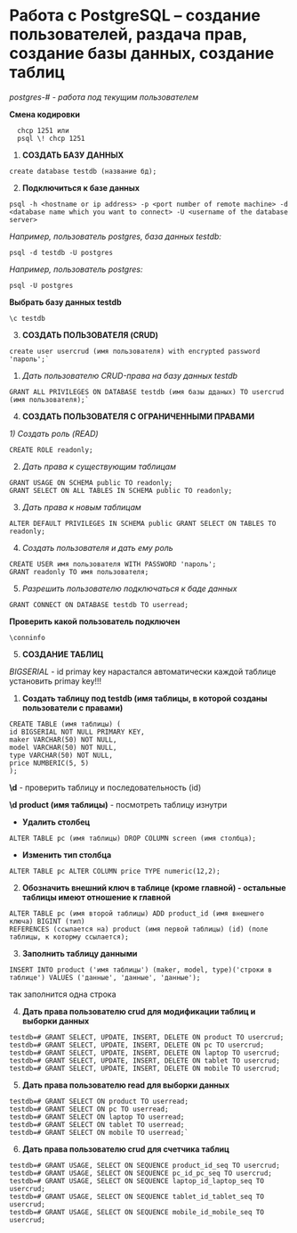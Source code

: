 Работа с PostgreSQL – создание пользователей, раздача прав, создание базы данных, создание таблиц
=================================================================================================

*postgres-# - работа под текущим пользователем* 

**Смена кодировки**
```
  chcp 1251 или
  psql \! chcp 1251
```
1. **СОЗДАТЬ БАЗУ ДАННЫХ**
```
create database testdb (название бд);
```
2. **Подключиться к базе данных**
```
psql -h <hostname or ip address> -p <port number of remote machine> -d <database name which you want to connect> -U <username of the database server>
```
*Например, пользователь postgres, база данных testdb:*
```
psql -d testdb -U postgres
```
*Например, пользователь postgres:*
```
psql -U postgres
```
**Выбрать базу данных testdb**
```
\c testdb
```
3. **СОЗДАТЬ ПОЛЬЗОВАТЕЛЯ (CRUD)**
```
create user usercrud (имя пользователя) with encrypted password 'пароль';`
```
1) *Дать пользователю CRUD-права на базу данных testdb*
```
GRANT ALL PRIVILEGES ON DATABASE testdb (имя базы дданых) TO usercrud (имя пользователя);`
```
4. **СОЗДАТЬ ПОЛЬЗОВАТЕЛЯ С ОГРАНИЧЕННЫМИ ПРАВАМИ**

*1) Создать роль (READ)*
```
CREATE ROLE readonly;
```
2) *Дать права к существующим таблицам*
```
GRANT USAGE ON SCHEMA public TO readonly;
GRANT SELECT ON ALL TABLES IN SCHEMA public TO readonly;
```
3) *Дать права к новым таблицам*
```
ALTER DEFAULT PRIVILEGES IN SCHEMA public GRANT SELECT ON TABLES TO readonly;
```
4) *Создать пользователя и дать ему роль*
```
CREATE USER имя пользователя WITH PASSWORD 'пароль';
GRANT readonly TO имя пользователя;
```
5) *Разрешить пользователю подключаться к баде данных*
```
GRANT CONNECT ON DATABASE testdb TO userread;
```
**Проверить какой пользователь подключен**
```
\conninfo
```
5. **СОЗДАНИЕ ТАБЛИЦ**

*BIGSERIAL* - id primay key нарастался автоматически
каждой таблице установить primay key!!!

1) **Создать таблицу под testdb (имя таблицы, в которой созданы пользователи с правами)**
```
CREATE TABLE (имя таблицы) (
id BIGSERIAL NOT NULL PRIMARY KEY,
maker VARCHAR(50) NOT NULL,
model VARCHAR(50) NOT NULL,
type VARCHAR(50) NOT NULL,
price NUMBERIC(5, 5)
);
```
**\d** - проверить таблицу и последовательность (id)

**\d product (имя таблицы)** - посмотреть таблицу изнутри

- **Удалить столбец**
```
ALTER TABLE pc (имя таблицы) DROP COLUMN screen (имя столбца);
```
- **Изменить тип столбца**
```
ALTER TABLE pc ALTER COLUMN price TYPE numeric(12,2);
```
2) **Обозначить внешний ключ в таблице (кроме главной) - остальные таблицы имеют отношение к главной**
```
ALTER TABLE pc (имя второй таблицы) ADD product_id (имя внешнего ключа) BIGINT (тип) 
REFERENCES (ссылается на) product (имя первой таблицы) (id) (поле таблицы, к которму ссылается);
```
3) **Заполнить таблицу данными**
```
INSERT INTO product ('имя таблицы') (maker, model, type)('строки в таблице') VALUES ('данные', 'данные', 'данные');
```
так заполнится одна строка 

4) **Дать права пользователю crud для модификации таблиц и выборки данных**
```
testdb=# GRANT SELECT, UPDATE, INSERT, DELETE ON product TO usercrud;
testdb=# GRANT SELECT, UPDATE, INSERT, DELETE ON pc TO usercrud;
testdb=# GRANT SELECT, UPDATE, INSERT, DELETE ON laptop TO usercrud;
testdb=# GRANT SELECT, UPDATE, INSERT, DELETE ON tablet TO usercrud;
testdb=# GRANT SELECT, UPDATE, INSERT, DELETE ON mobile TO usercrud;
```
5) **Дать права пользователю read для выборки данных**
```
testdb=# GRANT SELECT ON product TO userread;
testdb=# GRANT SELECT ON pc TO userread;
testdb=# GRANT SELECT ON laptop TO userread;
testdb=# GRANT SELECT ON tablet TO userread;
testdb=# GRANT SELECT ON mobile TO userread;`
```
6) **Дать права пользователю crud для счетчика таблиц**
```
testdb=# GRANT USAGE, SELECT ON SEQUENCE product_id_seq TO usercrud;
testdb=# GRANT USAGE, SELECT ON SEQUENCE pc_id_pc_seq TO usercrud;
testdb=# GRANT USAGE, SELECT ON SEQUENCE laptop_id_laptop_seq TO usercrud;
testdb=# GRANT USAGE, SELECT ON SEQUENCE tablet_id_tablet_seq TO usercrud;
testdb=# GRANT USAGE, SELECT ON SEQUENCE mobile_id_mobile_seq TO usercrud;
```

